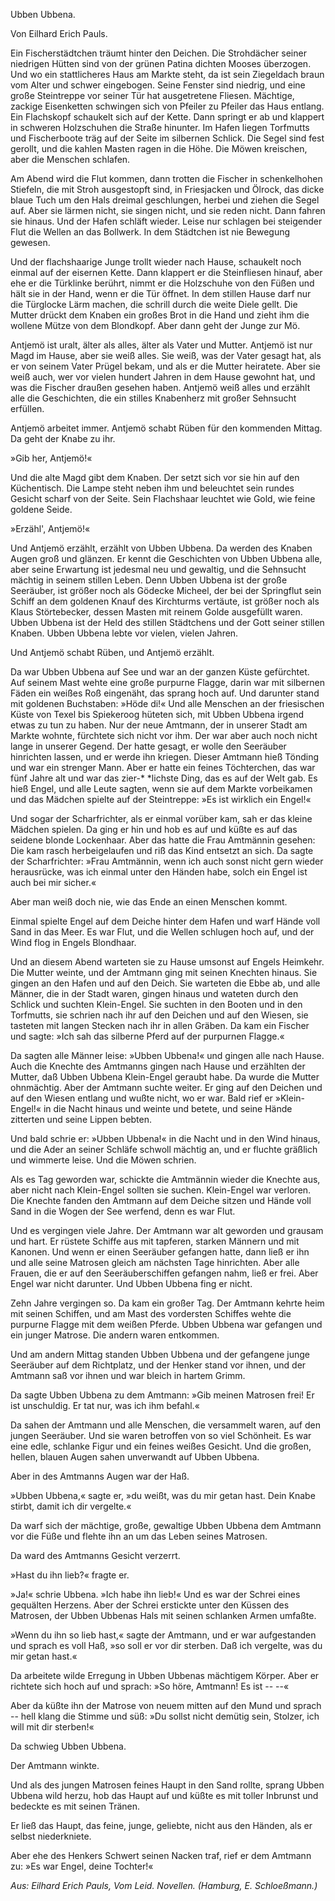 
<h>Ubben Ubbena.</h>

<h>Von Eilhard Erich Pauls.</h>

Ein Fischerstädtchen träumt hinter den Deichen. Die Strohdächer
seiner niedrigen Hütten sind von der grünen Patina dichten
Mooses überzogen. Und wo ein stattlicheres Haus am Markte steht,
da ist sein Ziegeldach braun vom Alter und schwer eingebogen.
Seine Fenster sind niedrig, und eine große Steintreppe vor seiner
Tür hat ausgetretene Fliesen. Mächtige, zackige Eisenketten schwingen
sich von Pfeiler zu Pfeiler das Haus entlang. Ein Flachskopf
schaukelt sich auf der Kette. Dann springt er ab und klappert in
schweren Holzschuhen die Straße hinunter. Im Hafen liegen Torfmutts
und Fischerboote träg auf der Seite im silbernen Schlick.
Die Segel sind fest gerollt, und die kahlen Masten ragen in die
Höhe. Die Möwen kreischen, aber die Menschen schlafen.

Am Abend wird die Flut kommen, dann trotten die Fischer
in schenkelhohen Stiefeln, die mit Stroh ausgestopft sind, in Friesjacken
und Ölrock, das dicke blaue Tuch um den Hals dreimal geschlungen,
herbei und ziehen die Segel auf. Aber sie lärmen nicht,
sie singen nicht, und sie reden nicht. Dann fahren sie hinaus. Und
der Hafen schläft wieder. Leise nur schlagen bei steigender Flut
die Wellen an das Bollwerk. In dem Städtchen ist nie Bewegung
gewesen.

Und der flachshaarige Junge trollt wieder nach Hause, schaukelt
noch einmal auf der eisernen Kette. Dann klappert er die Steinfliesen
hinauf, aber ehe er die Türklinke berührt, nimmt er die Holzschuhe
von den Füßen und hält sie in der Hand, wenn er die Tür
öffnet. In dem stillen Hause darf nur die Türglocke Lärm machen,
die schrill durch die weite Diele gellt. Die Mutter drückt dem Knaben
ein großes Brot in die Hand und zieht ihm die wollene Mütze von
dem Blondkopf. Aber dann geht der Junge zur Mö.
 
Antjemö ist uralt, älter als alles, älter als Vater und Mutter.
Antjemö ist nur Magd im Hause, aber sie weiß alles. Sie weiß,
was der Vater gesagt hat, als er von seinem Vater Prügel bekam,
und als er die Mutter heiratete. Aber sie weiß auch, wer vor
vielen hundert Jahren in dem Hause gewohnt hat, und was die
Fischer draußen gesehen haben. Antjemö weiß alles und erzählt
alle die Geschichten, die ein stilles Knabenherz mit großer Sehnsucht
erfüllen.

Antjemö arbeitet immer. Antjemö schabt Rüben für den kommenden
Mittag. Da geht der Knabe zu ihr.

»Gib her, Antjemö!«

Und die alte Magd gibt dem Knaben. Der setzt sich vor sie
hin auf den Küchentisch. Die Lampe steht neben ihm und beleuchtet
sein rundes Gesicht scharf von der Seite. Sein Flachshaar leuchtet
wie Gold, wie feine goldene Seide.

»Erzähl', Antjemö!«

Und Antjemö erzählt, erzählt von Ubben Ubbena. Da werden
des Knaben Augen groß und glänzen. Er kennt die Geschichten
von Ubben Ubbena alle, aber seine Erwartung ist jedesmal neu und
gewaltig, und die Sehnsucht mächtig in seinem stillen Leben. Denn
Ubben Ubbena ist der große Seeräuber, ist größer noch als Gödecke
Micheel, der bei der Springflut sein Schiff an dem goldenen Knauf
des Kirchturms vertäute, ist größer noch als Klaus Störtebecker,
dessen Masten mit reinem Golde ausgefüllt waren. Ubben Ubbena
ist der Held des stillen Städtchens und der Gott seiner stillen Knaben.
Ubben Ubbena lebte vor vielen, vielen Jahren.

Und Antjemö schabt Rüben, und Antjemö erzählt.

Da war Ubben Ubbena auf See und war an der ganzen
Küste gefürchtet. Auf seinem Mast wehte eine große purpurne Flagge,
darin war mit silbernen Fäden ein weißes Roß eingenäht, das
sprang hoch auf. Und darunter stand mit goldenen Buchstaben:
»Höde di!« Und alle Menschen an der friesischen Küste von Texel
bis Spiekeroog hüteten sich, mit Ubben Ubbena irgend etwas zu
tun zu haben. Nur der neue Amtmann, der in unserer Stadt am
Markte wohnte, fürchtete sich nicht vor ihm. Der war aber auch
noch nicht lange in unserer Gegend. Der hatte gesagt, er wolle den
Seeräuber hinrichten lassen, und er werde ihn kriegen. Dieser Amtmann
hieß Tönding und war ein strenger Mann. Aber er hatte
ein feines Töchterchen, das war fünf Jahre alt und war das zier-* 
*lichste Ding, das es auf der Welt gab. Es hieß Engel, und alle
Leute sagten, wenn sie auf dem Markte vorbeikamen und das Mädchen
spielte auf der Steintreppe: »Es ist wirklich ein Engel!«

Und sogar der Scharfrichter, als er einmal vorüber kam, sah
er das kleine Mädchen spielen. Da ging er hin und hob es auf
und küßte es auf das seidene blonde Lockenhaar. Aber das hatte
die Frau Amtmännin gesehen: Die kam rasch herbeigelaufen und
riß das Kind entsetzt an sich. Da sagte der Scharfrichter: »Frau
Amtmännin, wenn ich auch sonst nicht gern wieder herausrücke,
was ich einmal unter den Händen habe, solch ein Engel ist auch
bei mir sicher.«

Aber man weiß doch nie, wie das Ende an einen Menschen
kommt.

Einmal spielte Engel auf dem Deiche hinter dem Hafen und
warf Hände voll Sand in das Meer. Es war Flut, und die Wellen
schlugen hoch auf, und der Wind flog in Engels Blondhaar.

Und an diesem Abend warteten sie zu Hause umsonst auf Engels
Heimkehr. Die Mutter weinte, und der Amtmann ging mit seinen
Knechten hinaus. Sie gingen an den Hafen und auf den Deich.
Sie warteten die Ebbe ab, und alle Männer, die in der Stadt
waren, gingen hinaus und wateten durch den Schlick und suchten
Klein-Engel. Sie suchten in den Booten und in den Torfmutts,
sie schrien nach ihr auf den Deichen und auf den Wiesen, sie tasteten
mit langen Stecken nach ihr in allen Gräben. Da kam ein Fischer
und sagte: »Ich sah das silberne Pferd auf der purpurnen Flagge.«

Da sagten alle Männer leise: »Ubben Ubbena!« und gingen
alle nach Hause. Auch die Knechte des Amtmanns gingen nach Hause
und erzählten der Mutter, daß Ubben Ubbena Klein-Engel geraubt
habe. Da wurde die Mutter ohnmächtig. Aber der Amtmann
suchte weiter. Er ging auf den Deichen und auf den Wiesen entlang
und wußte nicht, wo er war. Bald rief er »Klein-Engel!«
in die Nacht hinaus und weinte und betete, und seine Hände zitterten
und seine Lippen bebten.

Und bald schrie er: »Ubben Ubbena!« in die Nacht und in den
Wind hinaus, und die Ader an seiner Schläfe schwoll mächtig an,
und er fluchte gräßlich und wimmerte leise. Und die Möwen schrien.

Als es Tag geworden war, schickte die Amtmännin wieder die
Knechte aus, aber nicht nach Klein-Engel sollten sie suchen. Klein-Engel 
war verloren. Die Knechte fanden den Amtmann auf dem 
Deiche sitzen und Hände voll Sand in die Wogen der See werfend,
denn es war Flut.

Und es vergingen viele Jahre. Der Amtmann war alt geworden
und grausam und hart. Er rüstete Schiffe aus mit tapferen,
starken Männern und mit Kanonen. Und wenn er einen Seeräuber
gefangen hatte, dann ließ er ihn und alle seine Matrosen gleich
am nächsten Tage hinrichten.  Aber alle Frauen, die er auf den
Seeräuberschiffen gefangen nahm, ließ er frei. Aber Engel war
nicht darunter. Und Ubben Ubbena fing er nicht.

Zehn Jahre vergingen so. Da kam ein großer Tag. Der Amtmann
kehrte heim mit seinen Schiffen, und am Mast des vordersten
Schiffes wehte die purpurne Flagge mit dem weißen Pferde. Ubben
Ubbena war gefangen und ein junger Matrose. Die andern waren
entkommen.

Und am andern Mittag standen Ubben Ubbena und der gefangene
junge Seeräuber auf dem Richtplatz, und der Henker stand
vor ihnen, und der Amtmann saß vor ihnen und war bleich in
hartem Grimm.

Da sagte Ubben Ubbena zu dem Amtmann: »Gib meinen Matrosen
frei! Er ist unschuldig. Er tat nur, was ich ihm befahl.«

Da sahen der Amtmann und alle Menschen, die versammelt
waren, auf den jungen Seeräuber. Und sie waren betroffen von
so viel Schönheit. Es war eine edle, schlanke Figur und ein feines
weißes Gesicht. Und die großen, hellen, blauen Augen sahen unverwandt
auf Ubben Ubbena.

Aber in des Amtmanns Augen war der Haß.

»Ubben Ubbena,« sagte er, »du weißt, was du mir getan hast.
Dein Knabe stirbt, damit ich dir vergelte.«

Da warf sich der mächtige, große, gewaltige Ubben Ubbena dem
Amtmann vor die Füße und flehte ihn an um das Leben seines
Matrosen.

Da ward des Amtmanns Gesicht verzerrt.

»Hast du ihn lieb?« fragte er.

»Ja!« schrie Ubbena. »Ich habe ihn lieb!« Und es war der
Schrei eines gequälten Herzens. Aber der Schrei erstickte unter
den Küssen des Matrosen, der Ubben Ubbenas Hals mit seinen
schlanken Armen umfaßte.

»Wenn du ihn so lieb hast,« sagte der Amtmann, und er war 
aufgestanden und sprach es voll Haß, »so soll er vor dir sterben.
Daß ich vergelte, was du mir getan hast.«

Da arbeitete wilde Erregung in Ubben Ubbenas mächtigem
Körper. Aber er richtete sich hoch auf und sprach: »So höre, Amtmann!
Es ist -- --«

Aber da küßte ihn der Matrose von neuem mitten auf den
Mund und sprach -- hell klang die Stimme und süß: »Du sollst
nicht demütig sein, Stolzer, ich will mit dir sterben!«

Da schwieg Ubben Ubbena.

Der Amtmann winkte.

Und als des jungen Matrosen feines Haupt in den Sand rollte,
sprang Ubben Ubbena wild herzu, hob das Haupt auf und küßte
es mit toller Inbrunst und bedeckte es mit seinen Tränen.

Er ließ das Haupt, das feine, junge, geliebte, nicht aus den
Händen, als er selbst niederkniete.

Aber ehe des Henkers Schwert seinen Nacken traf, rief er dem
Amtmann zu: »Es war Engel, deine Tochter!«

<em>Aus: Eilhard Erich Pauls, Vom Leid. Novellen. (Hamburg, E. Schloeßmann.)</em>


